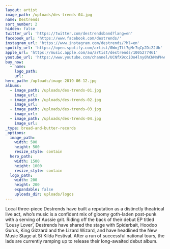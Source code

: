```yaml
---
layout: artist
image_path: /uploads/des-trends-04.jpg
name: Destrends
sort_number: 2
hidden: false
twitter_url: 'https://twitter.com/destrendsband?lang=en'
facebook_url: 'https://www.facebook.com/destrends/'
instagram_url: 'https://www.instagram.com/destrends/?hl=en'
spotify_url: 'https://open.spotify.com/artist/0WmjTtt7gMr7qCp2DiZJUh'
apple_url: 'https://music.apple.com/au/artist/destrends/1005277461'
youtube_url: 'https://www.youtube.com/channel/UCNfX9cciOo4lny0hCNMnPHw'
buy_now:
  - name:
    logo_path:
    url:
hero_path: /uploads/image-2019-06-12.jpg
albums:
  - image_path: /uploads/des-trends-01.jpg
    image_url:
  - image_path: /uploads/des-trends-02.jpg
    image_url:
  - image_path: /uploads/des-trends-03.jpg
    image_url:
  - image_path: /uploads/des-trends-04.jpg
    image_url:
_type: bread-and-butter-records
_options:
  image_path:
    width: 500
    height: 500
    resize_style: contain
  hero_path:
    width: 1500
    height: 1000
    resize_style: contain
  logo_path:
    width: 200
    height: 200
    expandable: false
    uploads_dir: uploads/logos
---
```


Local three-piece Destrends have built a reputation as a distinctly theatrical live act, who’s music is a confident mix of gloomy goth-laden post-punk with a serving of Aussie grit. Riding off the back of their debut EP titled ‘Lousy Lover’, Destrends have shared the stage with Spiderbait, Hoodoo Gurus, King Gizzard and the Lizard Wizard, and have headlined the New Music Stage at St Kilda Festival. After a run of successful national tours, the lads are currently ramping up to release their long-awaited debut album.